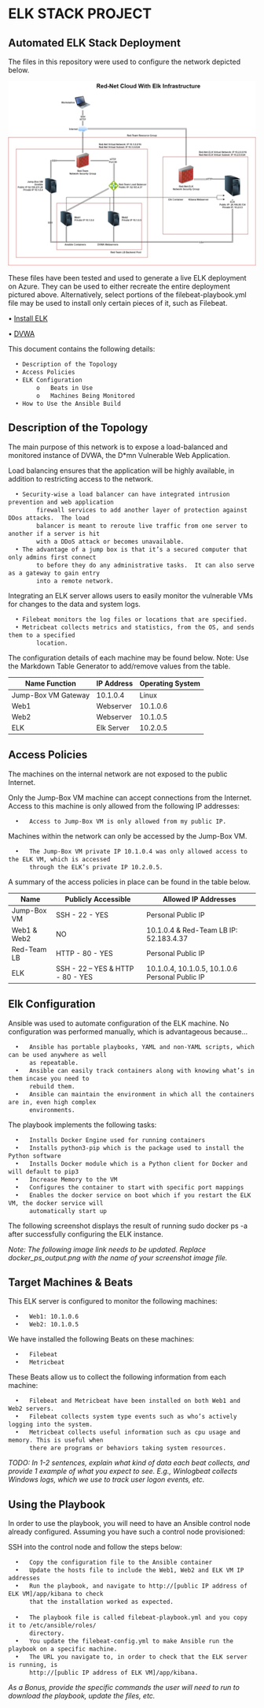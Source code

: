# ELK STACK PROJECT
## Automated ELK Stack Deployment
The files in this repository were used to configure the network depicted below.

![ELK Cloud](https://github.com/RED-USO/Cyber-Mastery/blob/7fff0157d485854a8526b4faddc67fcfebfc80bb/Diagrams/Red-Net%20Cloud%20With%20Elk.jpg)

These files have been tested and used to generate a live ELK deployment on Azure. They can be used to either recreate the entire deployment pictured above. Alternatively, select portions of the filebeat-playbook.yml file may be used to install only certain pieces of it, such as Filebeat.

• [Install ELK](https://github.com/RED-USO/Cyber-Mastery/blob/722cf1f153e85e157b3e50b1832db1283de02a48/Ansible/install-Elk.jpg)

• [DVWA](https://github.com/RED-USO/Cyber-Mastery/blob/7577f0a0bca0ca6f01d6fae47f015062e2090900/Ansible/DVWA%20Setup%20yml%20script.jpg)

This document contains the following details:

      •	Description of the Topology
      •	Access Policies
      •	ELK Configuration 
            o   Beats in Use
            o   Machines Being Monitored
      •	How to Use the Ansible Build

## Description of the Topology

The main purpose of this network is to expose a load-balanced and monitored instance of DVWA, the D*mn Vulnerable Web Application.

Load balancing ensures that the application will be highly available, in addition to restricting access to the network.

      •	Security-wise a load balancer can have integrated intrusion prevention and web application
            firewall services to add another layer of protection against DDos attacks.  The load
            balancer is meant to reroute live traffic from one server to another if a server is hit
            with a DDoS attack or becomes unavailable.
      •	The advantage of a jump box is that it’s a secured computer that only admins first connect
            to before they do any administrative tasks.  It can also serve as a gateway to gain entry
            into a remote network.
            
Integrating an ELK server allows users to easily monitor the vulnerable VMs for changes to the data and system logs.

      •	Filebeat monitors the log files or locations that are specified.
      •	Metricbeat collects metrics and statistics, from the OS, and sends them to a specified
            location.

The configuration details of each machine may be found below. Note: Use the Markdown Table Generator to add/remove values from the table.

Name	Function | IP Address | Operating System
-------------- | ---------- | ----------------
Jump-Box VM	Gateway | 10.1.0.4 | Linux
Web1 | Webserver | 10.1.0.6 | Linux
Web2 | Webserver | 10.1.0.5 | Linux
ELK | Elk Server | 10.2.0.5 | Linux

## Access Policies

The machines on the internal network are not exposed to the public Internet.

Only the Jump-Box VM machine can accept connections from the Internet. Access to this machine is only allowed from the following IP addresses:

      •   Access to Jump-Box VM is only allowed from my public IP.
      
Machines within the network can only be accessed by the Jump-Box VM.

      •   The Jump-Box VM private IP 10.1.0.4 was only allowed access to the ELK VM, which is accessed
          through the ELK’s private IP 10.2.0.5.
 
A summary of the access policies in place can be found in the table below.

Name | Publicly Accessible | Allowed IP Addresses
---- | ------------------- | --------------------
Jump-Box VM | SSH - 22 - YES | Personal Public IP
Web1 & Web2 | NO | 10.1.0.4 & Red-Team LB IP: 52.183.4.37
Red-Team LB | HTTP - 80 - YES | Personal Public IP
ELK | SSH - 22 – YES & HTTP - 80 - YES | 10.1.0.4, 10.1.0.5, 10.1.0.6 Personal Public IP

## Elk Configuration

Ansible was used to automate configuration of the ELK machine. No configuration was performed manually, which is advantageous because...

      •   Ansible has portable playbooks, YAML and non-YAML scripts, which can be used anywhere as well
          as repeatable.
      •   Ansible can easily track containers along with knowing what’s in them incase you need to
          rebuild them.
      •   Ansible can maintain the environment in which all the containers are in, even high complex
          environments.

The playbook implements the following tasks:

      •   Installs Docker Engine used for running containers
      •   Installs python3-pip which is the package used to install the Python software
      •   Installs Docker module which is a Python client for Docker and will default to pip3
      •   Increase Memory to the VM
      •   Configures the container to start with specific port mappings
      •   Enables the docker service on boot which if you restart the ELK VM, the docker service will
          automatically start up
          
The following screenshot displays the result of running sudo docker ps -a after successfully configuring the ELK instance.

*Note: The following image link needs to be updated. Replace docker_ps_output.png with the name of your screenshot image file.*
 
## Target Machines & Beats

This ELK server is configured to monitor the following machines:

      •   Web1: 10.1.0.6
      •   Web2: 10.1.0.5

We have installed the following Beats on these machines:

      •   Filebeat
      •   Metricbeat

These Beats allow us to collect the following information from each machine:

      •   Filebeat and Metricbeat have been installed on both Web1 and Web2 servers.
      •   Filebeat collects system type events such as who’s actively logging into the system.
      •   Metricbeat collects useful information such as cpu usage and memory. This is useful when
          there are programs or behaviors taking system resources.
          
*TODO: In 1-2 sentences, explain what kind of data each beat collects, and provide 1 example of what you expect to see. E.g., Winlogbeat collects Windows logs, which we use to track user logon events, etc.*

## Using the Playbook

In order to use the playbook, you will need to have an Ansible control node already configured. Assuming you have such a control node provisioned:

SSH into the control node and follow the steps below:

      •   Copy the configuration file to the Ansible container
      •   Update the hosts file to include the Web1, Web2 and ELK VM IP addresses
      •   Run the playbook, and navigate to http://[public IP address of ELK VM]/app/kibana to check
          that the installation worked as expected.
      
      •   The playbook file is called filebeat-playbook.yml and you copy it to /etc/ansible/roles/
          directory.
      •   You update the filebeat-config.yml to make Ansible run the playbook on a specific machine.
      •   The URL you navigate to, in order to check that the ELK server is running, is
          http://[public IP address of ELK VM]/app/kibana.
      
*As a Bonus, provide the specific commands the user will need to run to download the playbook, update the files, etc.*
